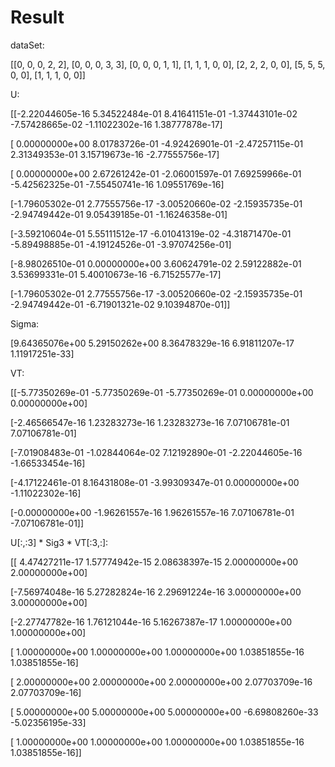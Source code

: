 # Result

dataSet:

[[0, 0, 0, 2, 2], [0, 0, 0, 3, 3], [0, 0, 0, 1, 1], [1, 1, 1, 0, 0], [2, 2, 2, 0, 0], [5, 5, 5, 0, 0], [1, 1, 1, 0, 0]]

U:

[[-2.22044605e-16  5.34522484e-01  8.41641151e-01 -1.37443101e-02 -7.57428665e-02 -1.11022302e-16  1.38777878e-17]
  
 [ 0.00000000e+00  8.01783726e-01 -4.92426901e-01 -2.47257115e-01  2.31349353e-01  3.15719673e-16 -2.77555756e-17]
 
 [ 0.00000000e+00  2.67261242e-01 -2.06001597e-01  7.69259966e-01 -5.42562325e-01 -7.55450741e-16  1.09551769e-16]
 
 [-1.79605302e-01  2.77555756e-17 -3.00520660e-02 -2.15935735e-01 -2.94749442e-01  9.05439185e-01 -1.16246358e-01]
 
 [-3.59210604e-01  5.55111512e-17 -6.01041319e-02 -4.31871470e-01 -5.89498885e-01 -4.19124526e-01 -3.97074256e-01]
 
 [-8.98026510e-01  0.00000000e+00  3.60624791e-02  2.59122882e-01  3.53699331e-01  5.40010673e-16 -6.71525577e-17]
 
 [-1.79605302e-01  2.77555756e-17 -3.00520660e-02 -2.15935735e-01 -2.94749442e-01 -6.71901321e-02  9.10394870e-01]]

Sigma:

[9.64365076e+00 5.29150262e+00 8.36478329e-16 6.91811207e-17 1.11917251e-33]

VT:

[[-5.77350269e-01 -5.77350269e-01 -5.77350269e-01  0.00000000e+00 0.00000000e+00]
 
 [-2.46566547e-16  1.23283273e-16  1.23283273e-16  7.07106781e-01 7.07106781e-01]
 
 [-7.01908483e-01 -1.02844064e-02  7.12192890e-01 -2.22044605e-16 -1.66533454e-16]
 
 [-4.17122461e-01  8.16431808e-01 -3.99309347e-01  0.00000000e+00 -1.11022302e-16]
 
 [-0.00000000e+00 -1.96261557e-16  1.96261557e-16  7.07106781e-01 -7.07106781e-01]]

U[:,:3] * Sig3 * VT[:3,:]:

[[ 4.47427211e-17  1.57774942e-15  2.08638397e-15  2.00000000e+00 2.00000000e+00]
 
 [-7.56974048e-16  5.27282824e-16  2.29691224e-16  3.00000000e+00 3.00000000e+00]
 
 [-2.27747782e-16  1.76121044e-16  5.16267387e-17  1.00000000e+00 1.00000000e+00]
 
 [ 1.00000000e+00  1.00000000e+00  1.00000000e+00  1.03851855e-16 1.03851855e-16]
 
 [ 2.00000000e+00  2.00000000e+00  2.00000000e+00  2.07703709e-16 2.07703709e-16]
 
 [ 5.00000000e+00  5.00000000e+00  5.00000000e+00 -6.69808260e-33 -5.02356195e-33]
 
 [ 1.00000000e+00  1.00000000e+00  1.00000000e+00  1.03851855e-16 1.03851855e-16]]
